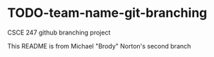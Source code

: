 # TODO-team-name-git-branching
CSCE 247 github branching project

This README is from Michael "Brody" Norton's second branch